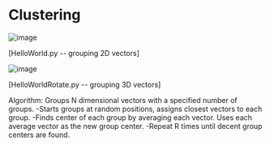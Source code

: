 # Clustering
![image](https://user-images.githubusercontent.com/77860196/118322396-0cbde900-b4cd-11eb-9701-d3476619f992.png)

[HelloWorld.py -- grouping 2D vectors]

![image](https://user-images.githubusercontent.com/77860196/118322575-5c9cb000-b4cd-11eb-9bc0-b334eb6b28a8.png)

[HelloWorldRotate.py -- grouping 3D vectors]

Algorithm:
Groups N dimensional vectors with a specified number of groups.
-Starts groups at random positions, assigns closest vectors to each group.
-Finds center of each group by averaging each vector. Uses each average vector as the new group center. 
-Repeat R times until decent group centers are found.
